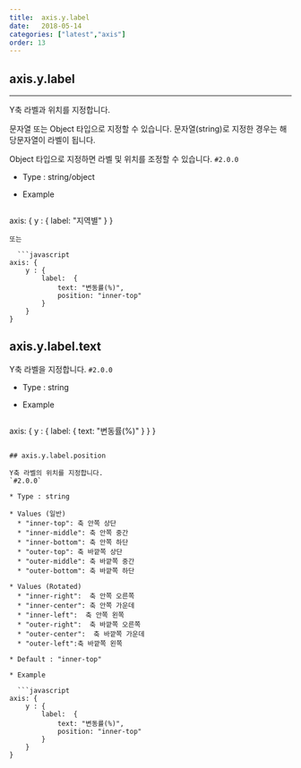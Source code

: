 ```yaml
---
title:  axis.y.label
date:   2018-05-14
categories: ["latest","axis"]
order: 13
---
```


## axis.y.label
---

Y축 라벨과 위치를 지정합니다.

문자열 또는 Object 타입으로 지정할 수 있습니다. 문자열(string)로 지정한 경우는 해당문자열이 라벨이 됩니다.

Object 타입으로 지정하면 라벨 및 위치를 조정할 수 있습니다.
`#2.0.0`

* Type : string/object

* Example

  ```javascript
axis: {
	y : {
		label: "지역별"
	}
}
```
또는

  ```javascript
axis: {
	y : {
		label:  {
			text: "변동률(%)",
			position: "inner-top"
		}
	}
}
```

## axis.y.label.text

Y축 라벨을 지정합니다.
`#2.0.0`

* Type : string

* Example

  ```javascript
axis: {
	y : {
		label:  {
			text: "변동률(%)"
		}
	}
}
```

## axis.y.label.position

Y축 라벨의 위치를 지정합니다.
`#2.0.0`

* Type : string

* Values (일반)
  * "inner-top": 축 안쪽 상단
  * "inner-middle": 축 안쪽 중간
  * "inner-bottom": 축 안쪽 하단
  * "outer-top": 축 바깥쪽 상단
  * "outer-middle": 축 바깥쪽 중간
  * "outer-bottom": 축 바깥쪽 하단

* Values (Rotated)
  * "inner-right":  축 안쪽 오른쪽
  * "inner-center": 축 안쪽 가운데
  * "inner-left":  축 안쪽 왼쪽
  * "outer-right":  축 바깥쪽 오른쪽
  * "outer-center":  축 바깥쪽 가운데
  * "outer-left":축 바깥쪽 왼쪽

* Default : "inner-top"

* Example

  ```javascript
axis: {
	y : {
		label:  {
			text: "변동률(%)",
			position: "inner-top"
		}
	}
}
```

